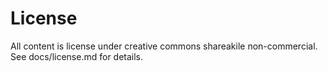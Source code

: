 # License

All content is license under creative commons shareakile non-commercial.  See docs/license.md for details.